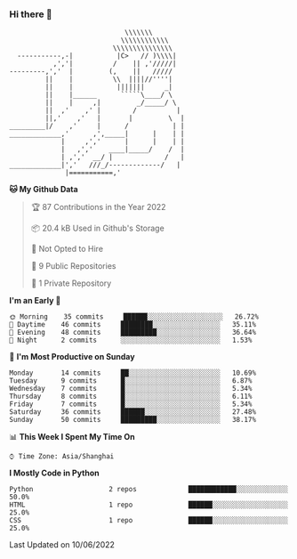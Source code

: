 ### Hi there 👋

<!--
**hhyo/hhyo** is a ✨ _special_ ✨ repository because its `README.md` (this file) appears on your GitHub profile.

Here are some ideas to get you started:

- 🔭 I’m currently working on ...
- 🌱 I’m currently learning ...
- 👯 I’m looking to collaborate on ...
- 🤔 I’m looking for help with ...
- 💬 Ask me about ...
- 📫 How to reach me: ...
- 😄 Pronouns: ...
- ⚡ Fun fact: ...
-->

```
                             \\\\\\\
                            \\\\\\\\\\\\
                          \\\\\\\\\\\\\\\
  -----------,-|           |C>   // )\\\\|
           ,','|          /    || ,'/////|
---------,','  |         (,    ||   /////
         ||    |          \\  ||||//''''|
         ||    |           |||||||     _|
         ||    |______      `````\____/ \
         ||    |     ,|         _/_____/ \
         ||  ,'    ,' |        /          |
         ||,'    ,'   |       |         \  |
_________|/    ,'     |      /           | |
_____________,'      ,',_____|      |    | |
             |     ,','      |      |    | |
             |   ,','    ____|_____/    /  |
             | ,','  __/ |             /   |
_____________|','   ///_/-------------/   |
              |===========,'
```

<!--START_SECTION:waka-->
**🐱 My Github Data** 

> 🏆 87 Contributions in the Year 2022
 > 
> 📦 20.4 kB Used in Github's Storage 
 > 
> 🚫 Not Opted to Hire
 > 
> 📜 9 Public Repositories 
 > 
> 🔑 1 Private Repository 
 > 
**I'm an Early 🐤** 

```text
🌞 Morning    35 commits     ██████░░░░░░░░░░░░░░░░░░░   26.72% 
🌆 Daytime    46 commits     ████████░░░░░░░░░░░░░░░░░   35.11% 
🌃 Evening    48 commits     █████████░░░░░░░░░░░░░░░░   36.64% 
🌙 Night      2 commits      ░░░░░░░░░░░░░░░░░░░░░░░░░   1.53%

```
📅 **I'm Most Productive on Sunday** 

```text
Monday       14 commits     ██░░░░░░░░░░░░░░░░░░░░░░░   10.69% 
Tuesday      9 commits      █░░░░░░░░░░░░░░░░░░░░░░░░   6.87% 
Wednesday    7 commits      █░░░░░░░░░░░░░░░░░░░░░░░░   5.34% 
Thursday     8 commits      █░░░░░░░░░░░░░░░░░░░░░░░░   6.11% 
Friday       7 commits      █░░░░░░░░░░░░░░░░░░░░░░░░   5.34% 
Saturday     36 commits     ██████░░░░░░░░░░░░░░░░░░░   27.48% 
Sunday       50 commits     █████████░░░░░░░░░░░░░░░░   38.17%

```


📊 **This Week I Spent My Time On** 

```text
⌚︎ Time Zone: Asia/Shanghai

```

**I Mostly Code in Python** 

```text
Python                   2 repos             ████████████░░░░░░░░░░░░░   50.0% 
HTML                     1 repo              ██████░░░░░░░░░░░░░░░░░░░   25.0% 
CSS                      1 repo              ██████░░░░░░░░░░░░░░░░░░░   25.0%

```



 Last Updated on 10/06/2022
<!--END_SECTION:waka-->
